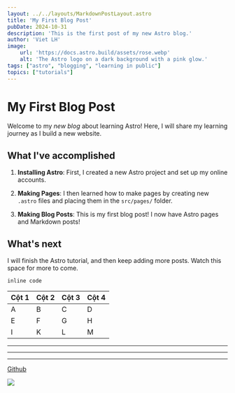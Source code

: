 ```yaml
---
layout: ../../layouts/MarkdownPostLayout.astro
title: 'My First Blog Post'
pubDate: 2024-10-31
description: 'This is the first post of my new Astro blog.'
author: 'Viet LH'
image:
    url: 'https://docs.astro.build/assets/rose.webp'
    alt: 'The Astro logo on a dark background with a pink glow.'
tags: ["astro", "blogging", "learning in public"]
topics: ["tutorials"]
---
```

# My First Blog Post

Welcome to my _new blog_ about learning Astro! Here, I will share my learning journey as I build a new website.

## What I've accomplished

1. **Installing Astro**: First, I created a new Astro project and set up my online accounts.

2. **Making Pages**: I then learned how to make pages by creating new `.astro` files and placing them in the `src/pages/` folder.

3. **Making Blog Posts**: This is my first blog post! I now have Astro pages and Markdown posts!

## What's next

I will finish the Astro tutorial, and then keep adding more posts. Watch this space for more to come.

`inline code`

| Cột 1 | Cột 2 | Cột 3 | Cột 4 |
| :---  | :---  | :---  | :---  |
| A     | B     | C     | D     |
| E     | F     | G     | H     |
| I     | K     | L     | M     |

---
***
___

[Github](https://github.com/lamhv155)

![](https://avatars.githubusercontent.com/u/583231)